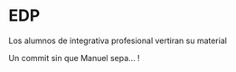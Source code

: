# EDP
Los alumnos de integrativa profesional vertiran su material

Un commit sin que Manuel sepa... !
